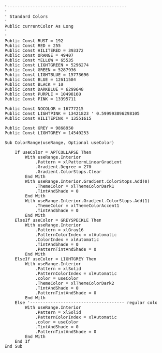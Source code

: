 <pre>
'-----------------------------------------------
'
' Standard Colors
'
Public currentColor As Long
'
'
Public Const RUST = 192
Public Const RED = 255
Public Const HILITERED = 393372
Public Const ORANGE = 49407
Public Const YELLOW = 65535
Public Const LIGHTGREEN = 5296274
Public Const GREEN = 5287936
Public Const LIGHTBLUE = 15773696
Public Const BLUE = 12611584
Public Const BLACK = 10
Public Const DARKBLUE = 6299648
Public Const PURPLE = 10498160
Public Const PINK = 13395711

Public Const NOCOLOR = 16777215
Public Const LIGHTPINK = 13421823 ' 0.599993896298105
Public Const HILITEPINK = 13551615

Public Const GREY = 9868950
Public Const LIGHTGREY = 14540253

Sub ColorRange(useRange, Optional useColor)

    If useColor = APTCOLLAPSE Then
        With useRange.Interior
            .Pattern = xlPatternLinearGradient
            .Gradient.Degree = 270
            .Gradient.ColorStops.Clear
        End With
        With useRange.Interior.Gradient.ColorStops.Add(0)
            .ThemeColor = xlThemeColorDark1
            .TintAndShade = 0
        End With
        With useRange.Interior.Gradient.ColorStops.Add(1)
            .ThemeColor = xlThemeColorAccent1
            .TintAndShade = 0
        End With
    ElseIf useColor = GREYSPECKLE Then
        With useRange.Interior
            .Pattern = xlGray16
            .PatternColorIndex = xlAutomatic
            .ColorIndex = xlAutomatic
            .TintAndShade = 0
            .PatternTintAndShade = 0
        End With
    ElseIf useColor = LIGHTGREY Then
        With useRange.Interior
            .Pattern = xlSolid
            .PatternColorIndex = xlAutomatic
            .color = useColor
            .ThemeColor = xlThemeColorDark2
            .TintAndShade = 0
            .PatternTintAndShade = 0
        End With
    Else '------------------------------------- regular color
        With useRange.Interior
            .Pattern = xlSolid
            .PatternColorIndex = xlAutomatic
            .color = useColor
            .TintAndShade = 0
            .PatternTintAndShade = 0
        End With
    End If
End Sub

</pre>
